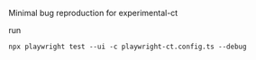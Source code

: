 Minimal bug reproduction for experimental-ct

run 

`npx playwright test --ui -c playwright-ct.config.ts --debug`